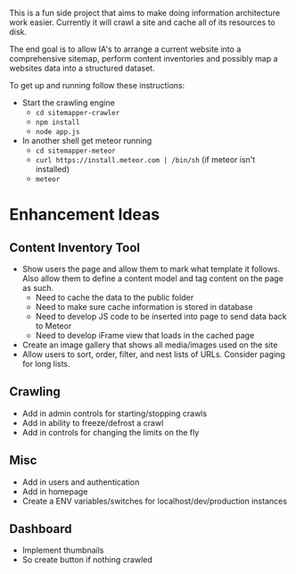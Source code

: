 This is a fun side project that aims to make doing information architecture work easier. Currently it will crawl a site and cache all of its resources to disk.

The end goal is to allow IA's to arrange a current website into a comprehensive sitemap, perform content inventories and possibly map a websites data into a structured dataset.

To get up and running follow these instructions:

- Start the crawling engine
  - `cd sitemapper-crawler`
  - `npm install`
  - `node app.js`
- In another shell get meteor running
  - `cd sitemapper-meteor`
  - `curl https://install.meteor.com | /bin/sh` (if meteor isn't installed)
  - `meteor`

# Enhancement Ideas

## Content Inventory Tool

- Show users the page and allow them to mark what template it follows. Also allow them to define a content model and tag content on the page as such.
  - Need to cache the data to the public folder
  - Need to make sure cache information is stored in database
  - Need to develop JS code to be inserted into page to send data back to Meteor
  - Need to develop iFrame view that loads in the cached page
- Create an image gallery that shows all media/images used on the site
- Allow users to sort, order, filter, and nest lists of URLs. Consider paging for long lists.

## Crawling

- Add in admin controls for starting/stopping crawls
- Add in ability to freeze/defrost a crawl
- Add in controls for changing the limits on the fly

## Misc

- Add in users and authentication
- Add in homepage
- Create a ENV variables/switches for localhost/dev/production instances

## Dashboard

- Implement thumbnails
- So create button if nothing crawled